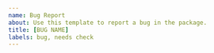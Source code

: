 ```yaml
---
name: Bug Report
about: Use this template to report a bug in the package.
title: [BUG NAME]
labels: bug, needs check
---
```

